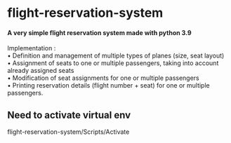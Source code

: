 # flight-reservation-system

#### A very simple flight reservation system made with python 3.9 <br/>
Implementation : <br/>
• Definition and management of multiple types of planes (size, seat layout)<br/>
• Assignment of seats to one or multiple passengers, taking into account already assigned seats<br/>
• Modification of seat assignments for one or multiple passengers<br/>
• Printing reservation details (flight number + seat) for one or multiple passengers.<br/>

## Need to activate virtual env
flight-reservation-system/Scripts/Activate
